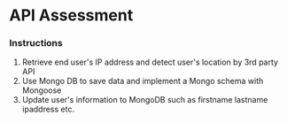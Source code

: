 # API Assessment

### Instructions
1. Retrieve end user's IP address and detect user's location by 3rd party API
2. Use Mongo DB to save data and implement a Mongo schema with Mongoose
3. Update user's information to MongoDB such as firstname lastname ipaddress etc.
